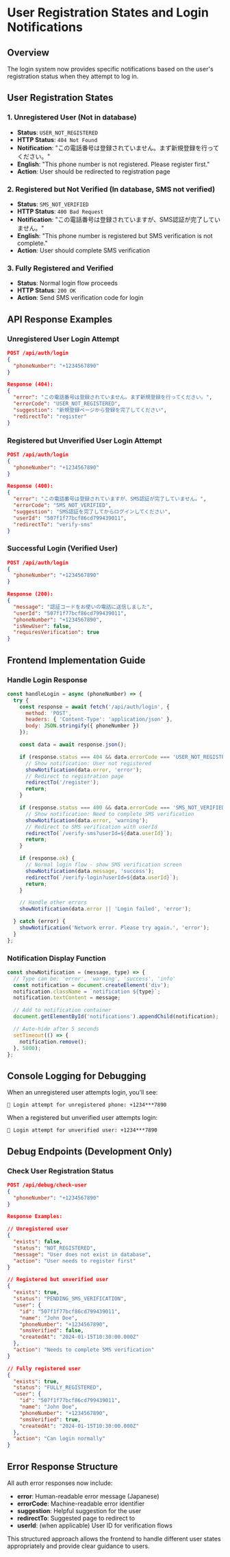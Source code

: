 # User Registration States and Login Notifications

## Overview
The login system now provides specific notifications based on the user's registration status when they attempt to log in.

## User Registration States

### 1. **Unregistered User** (Not in database)
- **Status**: `USER_NOT_REGISTERED`
- **HTTP Status**: `404 Not Found`
- **Notification**: "この電話番号は登録されていません。まず新規登録を行ってください。"
- **English**: "This phone number is not registered. Please register first."
- **Action**: User should be redirected to registration page

### 2. **Registered but Not Verified** (In database, SMS not verified)
- **Status**: `SMS_NOT_VERIFIED`
- **HTTP Status**: `400 Bad Request`
- **Notification**: "この電話番号は登録されていますが、SMS認証が完了していません。"
- **English**: "This phone number is registered but SMS verification is not complete."
- **Action**: User should complete SMS verification

### 3. **Fully Registered and Verified**
- **Status**: Normal login flow proceeds
- **HTTP Status**: `200 OK`
- **Action**: Send SMS verification code for login

## API Response Examples

### Unregistered User Login Attempt
```json
POST /api/auth/login
{
  "phoneNumber": "+1234567890"
}

Response (404):
{
  "error": "この電話番号は登録されていません。まず新規登録を行ってください。",
  "errorCode": "USER_NOT_REGISTERED",
  "suggestion": "新規登録ページから登録を完了してください",
  "redirectTo": "register"
}
```

### Registered but Unverified User Login Attempt
```json
POST /api/auth/login
{
  "phoneNumber": "+1234567890"
}

Response (400):
{
  "error": "この電話番号は登録されていますが、SMS認証が完了していません。",
  "errorCode": "SMS_NOT_VERIFIED",
  "suggestion": "SMS認証を完了してからログインしてください",
  "userId": "507f1f77bcf86cd799439011",
  "redirectTo": "verify-sms"
}
```

### Successful Login (Verified User)
```json
POST /api/auth/login
{
  "phoneNumber": "+1234567890"
}

Response (200):
{
  "message": "認証コードをお使いの電話に送信しました",
  "userId": "507f1f77bcf86cd799439011",
  "phoneNumber": "+1234567890",
  "isNewUser": false,
  "requiresVerification": true
}
```

## Frontend Implementation Guide

### Handle Login Response
```javascript
const handleLogin = async (phoneNumber) => {
  try {
    const response = await fetch('/api/auth/login', {
      method: 'POST',
      headers: { 'Content-Type': 'application/json' },
      body: JSON.stringify({ phoneNumber })
    });

    const data = await response.json();

    if (response.status === 404 && data.errorCode === 'USER_NOT_REGISTERED') {
      // Show notification: User not registered
      showNotification(data.error, 'error');
      // Redirect to registration page
      redirectTo('/register');
      return;
    }

    if (response.status === 400 && data.errorCode === 'SMS_NOT_VERIFIED') {
      // Show notification: Need to complete SMS verification
      showNotification(data.error, 'warning');
      // Redirect to SMS verification with userId
      redirectTo(`/verify-sms?userId=${data.userId}`);
      return;
    }

    if (response.ok) {
      // Normal login flow - show SMS verification screen
      showNotification(data.message, 'success');
      redirectTo(`/verify-login?userId=${data.userId}`);
      return;
    }

    // Handle other errors
    showNotification(data.error || 'Login failed', 'error');

  } catch (error) {
    showNotification('Network error. Please try again.', 'error');
  }
};
```

### Notification Display Function
```javascript
const showNotification = (message, type) => {
  // Type can be: 'error', 'warning', 'success', 'info'
  const notification = document.createElement('div');
  notification.className = `notification ${type}`;
  notification.textContent = message;

  // Add to notification container
  document.getElementById('notifications').appendChild(notification);

  // Auto-hide after 5 seconds
  setTimeout(() => {
    notification.remove();
  }, 5000);
};
```

## Console Logging for Debugging

When an unregistered user attempts login, you'll see:
```
🚫 Login attempt for unregistered phone: +1234***7890
```

When a registered but unverified user attempts login:
```
🚫 Login attempt for unverified user: +1234***7890
```

## Debug Endpoints (Development Only)

### Check User Registration Status
```json
POST /api/debug/check-user
{
  "phoneNumber": "+1234567890"
}

Response Examples:

// Unregistered user
{
  "exists": false,
  "status": "NOT_REGISTERED",
  "message": "User does not exist in database",
  "action": "User needs to register first"
}

// Registered but unverified user
{
  "exists": true,
  "status": "PENDING_SMS_VERIFICATION",
  "user": {
    "id": "507f1f77bcf86cd799439011",
    "name": "John Doe",
    "phoneNumber": "+1234567890",
    "smsVerified": false,
    "createdAt": "2024-01-15T10:30:00.000Z"
  },
  "action": "Needs to complete SMS verification"
}

// Fully registered user
{
  "exists": true,
  "status": "FULLY_REGISTERED",
  "user": {
    "id": "507f1f77bcf86cd799439011",
    "name": "John Doe",
    "phoneNumber": "+1234567890",
    "smsVerified": true,
    "createdAt": "2024-01-15T10:30:00.000Z"
  },
  "action": "Can login normally"
}
```

## Error Response Structure

All auth error responses now include:
- **error**: Human-readable error message (Japanese)
- **errorCode**: Machine-readable error identifier
- **suggestion**: Helpful suggestion for the user
- **redirectTo**: Suggested page to redirect to
- **userId**: (when applicable) User ID for verification flows

This structured approach allows the frontend to handle different user states appropriately and provide clear guidance to users.